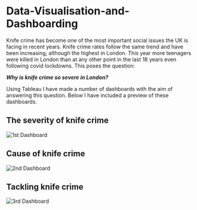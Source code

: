 # Data-Visualisation-and-Dashboarding

Knife crime has become one of the most important social issues the UK is facing in recent years. Knife crime rates follow the same trend and have been increasing, 
although the highest in London. This year more teenagers were killed in London than at any other point in the last 18 years even following covid lockdowns. 
This poses the question: 

***Why is knife crime so severe in London?*** 

Using Tableau I have made a number of dashboards with the aim of answering this question. Below I have included a preview of these dashboards.

## The severity of knife crime
![1st Dashboard](https://user-images.githubusercontent.com/66877247/183160359-9dd5449a-45c2-42a9-9a5a-b7b39205fb52.png)

## Cause of knife crime
![2nd Dashboard](https://user-images.githubusercontent.com/66877247/183160621-3c14087a-4c60-4fef-b5a0-131a70f75b49.png)

## Tackling knife crime
![3rd Dashboard](https://user-images.githubusercontent.com/66877247/183160647-0218fbc3-a131-4a24-ae80-fba251579b3f.png)
